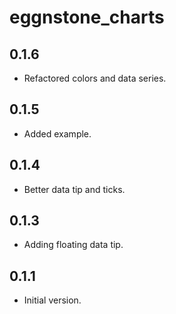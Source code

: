 # eggnstone_charts

## 0.1.6

- Refactored colors and data series.

## 0.1.5

- Added example.

## 0.1.4

- Better data tip and ticks.

## 0.1.3

- Adding floating data tip.

## 0.1.1

- Initial version.
